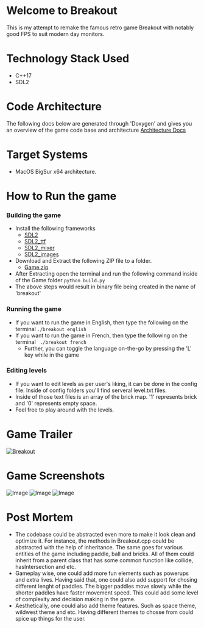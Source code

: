 # Welcome to Breakout

This is my attempt to remake the famous retro game Breakout with notably good FPS to suit modern day monitors. 

# Technology Stack Used
- C++17
- SDL2

# Code Architecture 
The following docs below are generated through 'Doxygen' and gives you an overview of the game code base and architecture
[Architecture Docs](docs/html/annotated.html)

# Target Systems 
- MacOS BigSur x64 architecture. 

# How to Run the game 

### Building the game 
- Install the following frameworks 
    - [SDL2](https://lazyfoo.net/tutorials/SDL/01_hello_SDL/mac/index.php) 
    - [SDL2_ttf](https://www.libsdl.org/projects/SDL_ttf/)
    - [SDL2_mixer](https://www.libsdl.org/projects/SDL_mixer/)
    - [SDL2_images](https://www.libsdl.org/projects/SDL_image/)
- Download and Extract the following ZIP file to a folder. 
    - [Game.zip](Installation/Game.zip)
- After Extracting open the terminal and run the following command inside of the Game folder
    ``` python build.py ```
- The above steps would result in binary file being created in the name of 'breakout'

### Running the game 
- If you want to run the game in English, then type the following on the terminal ```./breakout english```
- If you want to run the game in French, then type the following on the terminal ``` ./breakout french```
    - Further, you can toggle the language on-the-go by pressing the 'L' key while in the game

### Editing levels
- If you want to edit levels as per user's liking, it can be done in the config file. Inside of config folders you'll find serveral level.txt files.
- Inside of those text files is an array of the brick map. '1' represents brick and '0' represents empty space. 
- Feel free to play around with the levels. 
# Game Trailer 
[![Breakout](https://res.cloudinary.com/marcomontalbano/image/upload/v1616032648/video_to_markdown/images/youtube--ZvIxED4Fa7E-c05b58ac6eb4c4700831b2b3070cd403.jpg)](https://youtu.be/ZvIxED4Fa7E "Breakout")

# Game Screenshots 
![Image](media/screenshots/1.png)
![Image](media/screenshots/2.png)
![Image](media/screenshots/3.png)

# Post Mortem
- The codebase could be abstracted even more to make it look clean and optimize it. For instance, the methods in Breakout.cpp could be abstracted with the help of inheritance. The same goes for various entities of the game including paddle, ball and bricks. All of them could inherit from a parent class that has some common function like collide, hasIntersection and etc. 
 - Gameplay wise, one could add more fun elements such as powerups and extra lives. Having said that, one could also add support for chosing different lenght of paddles. The bigger paddles move slowly while the shorter paddles have faster movement speed. This could add some level of complexity and decision making in the game. 
 - Aesthetically, one could also add theme features. Such as  space theme, wildwest theme and etc. Having different themes to chosse from could spice up things for the user. 

